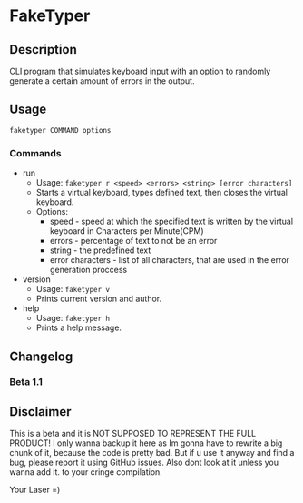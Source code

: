 # FakeTyper
## Description
CLI program that simulates keyboard input with an option to randomly generate a certain amount of errors in the output.
## Usage
`faketyper COMMAND options`
### Commands
- run
	- Usage: `faketyper r <speed> <errors> <string> [error characters]`
	- Starts a virtual keyboard, types defined text, then closes the virtual keyboard.
	- Options:
		- speed - speed at which the specified text is written by the virtual keyboard in Characters per Minute(CPM)
		- errors - percentage of text to not be an error
		- string - the predefined text
		- error characters - list of all characters, that are used in the error generation proccess
- version
	- Usage: `faketyper v`
	- Prints current version and author.
- help
	- Usage:  `faketyper h`
	- Prints a help message.
## Changelog
### Beta 1.1
## Disclaimer
This is a beta and it is NOT SUPPOSED TO REPRESENT THE FULL PRODUCT! I only wanna backup it here as Im gonna have to rewrite a big chunk of it, because the code is pretty bad. But if u use it anyway and find a bug, please report it using GitHub issues. Also dont look at it unless you wanna add it. to your cringe compilation.

Your Laser =)

